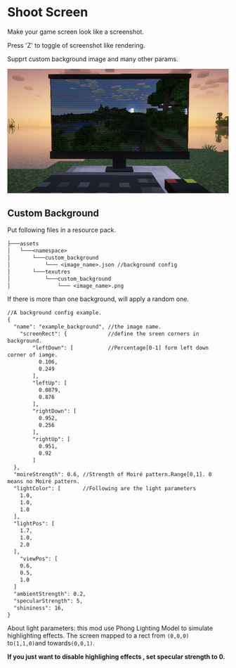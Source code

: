 
Shoot Screen
=======

Make your game screen look like a screenshot.

Press 'Z' to toggle of screenshot like rendering.

Supprt custom background image and many other params.

![](demo.png)

## Custom Background

Put following files in a resource pack.

```
├───assets
│   └───<namespace>
│       └───custom_background
│  			└─── <image_name>.json //background config
│  		└───texutres
│  			└───custom_background
│  				└─── <image_name>.png
```

If there is more than one background, will apply a random one.

```<image_name.json>
//A background config example.
{
  "name": "example_background", //the image name.
    "screenRect": {				//define the sreen corners in background.
        "leftDown": [			//Percentage[0-1] form left down corner of iamge.
          0.106,
          0.249
        ],
        "leftUp": [
          0.0879,
          0.876
        ],
        "rightDown": [
          0.952,
          0.256
        ],
        "rightUp": [
          0.951,
          0.92
        ]
  },
  "moireStrength": 0.6,	//Strength of Moiré pattern.Range[0,1]. 0 means no Moiré pattern.
  "lightColor": [		//Following are the light parameters
    1.0,
    1.0,
    1.0
  ],
  "lightPos": [
    1.7,
    1.0,
    2.0
  ],
    "viewPos": [
    0.6,
    0.5,
    1.0
  ]
  "ambientStrength": 0.2,
  "specularStrength": 5,
  "shininess": 16,
}
```

About light parameters: this mod use Phong Lighting Model to simulate highlighting effects. The screen mapped to a rect from `(0,0,0)` to` (1,1,0) `and towards`(0,0,1)`.

**If you just want to disable highlighing effects , set specular strength to 0.**
